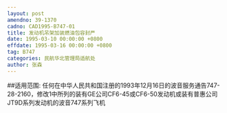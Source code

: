 ```yaml
---
layout: post
amendno: 39-1370
cadno: CAD1995-B747-01
title: 发动机吊架加装燃油包容封严
date: 1995-03-10 00:00:00 +0800
effdate: 1995-03-16 00:00:00 +0800
tag: B747
categories: 民航华北管理局适航处
author: 张森
---
```


##适用范围:
任何在中华人民共和国注册的1993年12月16日的波音服务通告747-28-2160，修改1中所列的装有GE公司CF6-45或CF6-50发动机或装有普惠公司JT9D系列发动机的波音747系列飞机

